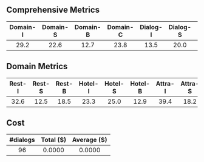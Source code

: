 ## Comprehensive Metrics
| Domain-I | Domain-S | Domain-B | Domain-C | Dialog-I | Dialog-S | Dialog-B | Dialog-C |
| :---: | :---: | :---: | :---: | :---: | :---: | :---: | :---: |
| 29.2 | 22.6 | 12.7 | 23.8 | 13.5 | 20.0 | 10.6 | 14.6 |

## Domain Metrics
| Rest-I | Rest-S | Rest-B | Hotel-I | Hotel-S | Hotel-B | Attra-I | Attra-S | Attra-B | Train-I | Train-S | Train-B | Taxi-I | Taxi-S | Taxi-B |
| :---: | :---: | :---: | :---: | :---: | :---: | :---: | :---: | :---: | :---: | :---: | :---: | :---: | :---: | :---: |
| 32.6 | 12.5 | 18.5 | 23.3 | 25.0 | 12.9 | 39.4 | 18.2 | -- | 17.0 | 26.9 | 4.8 | 47.4 | -- | 31.6 |

## Cost
| #dialogs | Total ($) | Average ($) |
| :---: | :---: | :---: |
| 96 | 0.0000 | 0.0000 |
